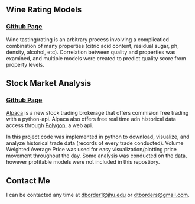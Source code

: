 
## Wine Rating Models
### [Github Page](https://github.com/ds4ph-bme/Wine_Rating_Model)

Wine tasting/rating is an arbitrary process involving a complicatied combination of many properties (citric acid content, residual sugar, ph, density, alcohol, etc). Correlation between quality and properties was examined, and multiple models were created to predict quality score from property levels. 







## Stock Market Analysis
### [Github Page](https://github.com/dtborders/Stock_Market)


[Alpaca](https://alpaca.markets) is a new stock trading brokerage that offers commision free trading with a python-api. Alpaca also offers free real time adn historical data access through [Polygon](https://polygon.io), a web api. 

In this project code was implemented in python to download, visualize, and analyze historical trade data (records of every trade conducted). Volume Weighted Average Price was used for easy visualization/plotting price movement throughout the day. 
Some analysis was conducted on the data, however profitable models were not included in this repostiory. 





## Contact Me

I can be contacted any time at dborder1@jhu.edu or dtborders@gmail.com. 
